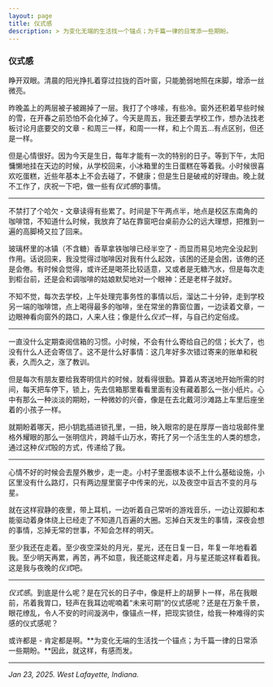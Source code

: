 ```yaml
---
layout: page
title: 仪式感
description: > 为变化无端的生活找一个锚点；为千篇一律的日常添一些期盼。
---
```


### 仪式感

睁开双眼。清晨的阳光挣扎着穿过拉拢的百叶窗，只能脆弱地照在床脚，增添一丝微亮。

昨晚盖上的两层被子被踢掉了一层。我打了个哆嗦，有些冷。窗外还积着早些时候的雪，在开春之前恐怕不会化掉了。今天是周五，我还要去学校工作，想办法找老板讨论月底要交的文章 - 和周三一样，和周一一样，和上个周五...有点区别，但还是一样。

但是心情很好。因为今天是生日，每年才能有一次的特别的日子。等到下午，太阳慵懒地挂在天边的时候，从学校回来，小冰箱里的生日蛋糕在等着我。小时候很喜欢吃蛋糕，近些年基本上不会去碰了，不健康；但是生日是破戒的好理由。晚上就不工作了，庆祝一下吧，做一些有*仪式感*的事情。

---

不禁打了个哈欠 - 文章读得有些累了。时间是下午两点半，地点是校区东南角的咖啡馆，不知道什么时候，我放弃了站在靠窗吧台桌前办公的远大理想，把推到一遍的高脚椅又拉了回来。

玻璃杯里的冰镇（不含糖）香草拿铁咖啡已经半空了 - 而显而易见地完全没起到作用。话说回来，我没觉得过咖啡因对我有什么起效，该困的还是会困，该倦的还是会倦。有时候会觉得，或许还是喝茶比较适意，又或者是无糖汽水，但是每次走到柜台前，还是会和调咖啡的姑娘默契地对一个眼神：还是老样子就好。

不知不觉，每次去学校，上午处理完事务性的事情以后，溜达二十分钟，走到学校另一端的咖啡馆，点上喝得最多的咖啡，坐在常坐的靠窗位置，一边读着文章，一边眼神看向窗外的路口，人来人往；像是什么*仪式*一样，与自己约定俗成。

---

一直没什么定期查阅信箱的习惯。小时候，不会有什么寄给自己的信；长大了，也没有什么人还会寄信了。这不是什么好事情：这几年好多次错过寄来的账单和税表，久而久之，涨了教训。

但是每次有朋友要给我寄明信片的时候，就看得很勤。算着从寄送地开始所需的时间，每天把车停下，锁上，先去信箱那里看看里面有没有藏着那么一张小纸片。心中有那么一种淡淡的期盼，一种微妙的兴奋，像是在去北戴河沙滩路上车里后座坐着的小孩子一样。

就期盼着哪天，把小钥匙插进锁孔里，一扭，映入眼帘的是在厚厚一沓垃圾邮件里格外耀眼的那么一张明信片，跨越千山万水，寄托了另一个活生生的人类的想念，通过这种*仪式*般的方式，传递给了我。

---

心情不好的时候会去屋外散步，走一走。小村子里面根本谈不上什么基础设施，小区里没有什么路灯，只有两边屋里窗子中传来的光，以及夜空中亘古不变的月与星。

就在这样寂静的夜里，带上耳机，一边听着自己常听的游戏音乐，一边让双脚和本能驱动着身体绕上已经走了不知道几百遍的大圈。忘掉白天发生的事情，深夜会想的事情，忘掉无常的世事，不知会怎样的明天。

至少我还在走着。至少夜空深处的月光，星光，还在日复一日，年复一年地看着我。至少明天再累，再苦，再不如意，我还能这样走着，月与星还能这样看着我。这是我与夜晚的*仪式*吧。

---

*仪式感*。到底是什么呢？是在冗长的日子中，像是杆上的胡萝卜一样，吊在我眼前，吊着我胃口，轻声在我耳边呢喃着“未来可期”的仪式感呢？还是在万象千景，眼花缭乱，令人不安的时间漩涡中，像锚点一样，把现实锁住，给我一种难得的实感的仪式感呢？

或许都是 - 肯定都是啊。**为变化无端的生活找一个锚点；为千篇一律的日常添一些期盼。**因此，就这样，有感而发。

---

*Jan 23, 2025. West Lafayette, Indiana.*


